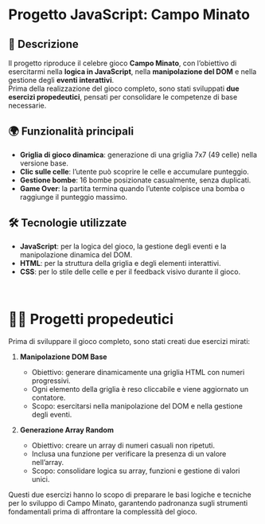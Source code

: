 # Progetto JavaScript: Campo Minato

## 📖 Descrizione
Il progetto riproduce il celebre gioco **Campo Minato**, con l’obiettivo di esercitarmi nella **logica in JavaScript**, nella **manipolazione del DOM** e nella gestione degli **eventi interattivi**.  
Prima della realizzazione del gioco completo, sono stati sviluppati **due esercizi propedeutici**, pensati per consolidare le competenze di base necessarie.


## 🌍 Funzionalità principali
- **Griglia di gioco dinamica**: generazione di una griglia 7x7 (49 celle) nella versione base.  
- **Clic sulle celle**: l’utente può scoprire le celle e accumulare punteggio.  
- **Gestione bombe**: 16 bombe posizionate casualmente, senza duplicati.  
- **Game Over**: la partita termina quando l’utente colpisce una bomba o raggiunge il punteggio massimo. 

## 🛠️ Tecnologie utilizzate
- **JavaScript**: per la logica del gioco, la gestione degli eventi e la manipolazione dinamica del DOM.  
- **HTML**: per la struttura della griglia e degli elementi interattivi.  
- **CSS**: per lo stile delle celle e per il feedback visivo durante il gioco.  

<br>

# 🏋️‍♀️ Progetti propedeutici
Prima di sviluppare il gioco completo, sono stati creati due esercizi mirati:

1. **Manipolazione DOM Base**  
   - Obiettivo: generare dinamicamente una griglia HTML con numeri progressivi.  
   - Ogni elemento della griglia è reso cliccabile e viene aggiornato un contatore.  
   - Scopo: esercitarsi nella manipolazione del DOM e nella gestione degli eventi.  

2. **Generazione Array Random**  
   - Obiettivo: creare un array di numeri casuali non ripetuti.  
   - Inclusa una funzione per verificare la presenza di un valore nell’array.  
   - Scopo: consolidare logica su array, funzioni e gestione di valori unici.  

Questi due esercizi hanno lo scopo di preparare le basi logiche e tecniche per lo sviluppo di Campo Minato, garantendo padronanza sugli strumenti fondamentali prima di affrontare la complessità del gioco.  
